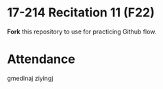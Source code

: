 # 17-214 Recitation 11 (F22)

**Fork** this repository to use for practicing Github flow.

# Attendance

gmedinaj
ziyingj
